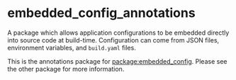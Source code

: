 # embedded_config_annotations

A package which allows application configurations to be embedded directly into source code at build-time.
Configuration can come from JSON files, environment variables, and `build.yaml` files.

This is the annotations package for [package:embedded_config](https://github.com/Francessco121/dart-embedded-config/tree/master/embedded_config). Please see the other package for more information.
